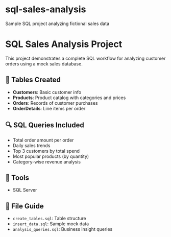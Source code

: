 # sql-sales-analysis
Sample SQL project analyzing fictional sales data

# SQL Sales Analysis Project
This project demonstrates a complete SQL workflow for analyzing customer orders using a mock sales database.

## 📁 Tables Created
- **Customers**: Basic customer info
- **Products**: Product catalog with categories and prices
- **Orders**: Records of customer purchases
- **OrderDetails**: Line items per order

## 🔍 SQL Queries Included
- Total order amount per order
- Daily sales trends
- Top 3 customers by total spend
- Most popular products (by quantity)
- Category-wise revenue analysis

## 🔧 Tools
- SQL Server

## 📎 File Guide
- `create_tables.sql`: Table structure
- `insert_data.sql`: Sample mock data
- `analysis_queries.sql`: Business insight queries
